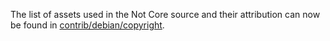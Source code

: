 The list of assets used in the Not Core source and their attribution can now be found in [contrib/debian/copyright](../contrib/debian/copyright).
